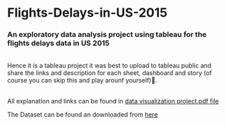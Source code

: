 # Flights-Delays-in-US-2015
### An exploratory data analysis project using tableau for the flights delays data in US 2015
<br/>
Hence it is a tableau project it was best to upload to tableau public and share the links and description for each sheet, dashboard and story 
(of course you can skip this and play arounf yourself)👏.<br/> <br/>

All explanation and links can be found in [data visualization project.pdf file](https://github.com/SalmaAlmasry/Flights-Delays-in-US-2015/blob/main/Data%20Visualization%20Project.pdf)

The Dataset can be found an downloaded from [here](https://www.kaggle.com/datasets/usdot/flight-delays)
